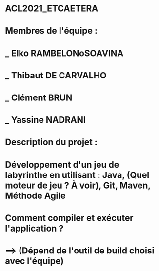 # ACL2021_ETCAETERA
# 	Membres de l'équipe :
# 	_ Elko RAMBELONoSOAVINA
# 	_ Thibaut DE CARVALHO
# 	_ Clément BRUN
# 	_ Yassine NADRANI

# 	Description du projet :
#	Développement d'un jeu de labyrinthe en utilisant : Java, (Quel moteur de jeu ? À voir), Git, Maven, Méthode Agile

#	Comment compiler et exécuter l'application ?
#	==> (Dépend de l'outil de build choisi avec l'équipe)